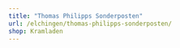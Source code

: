 ```yaml
---
title: "Thomas Philipps Sonderposten"
url: /elchingen/thomas-philipps-sonderposten/
shop: Kramladen
---
```

